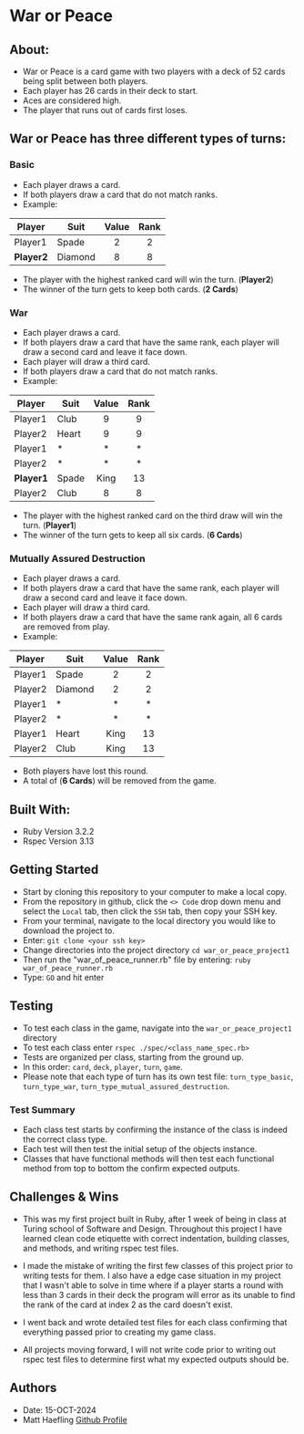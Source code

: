 # War or Peace

## About:
- War or Peace is a card game with two players with a deck of 52 cards being split between both players.
- Each player has 26 cards in their deck to start.
- Aces are considered high.
- The player that runs out of cards first loses.

## War or Peace has three different types of turns:

### Basic
- Each player draws a card.
- If both players draw a card that do not match ranks.
- Example:

| Player | Suit | Value | Rank |
| ----------- | ----------- | :---------: | :---------: |
| Player1 | Spade | 2 | 2 |
| **Player2** | Diamond | 8 | 8 |

- The player with the highest ranked card will win the turn. (**Player2**)
- The winner of the turn gets to keep both cards. (**2 Cards**)

### War
- Each player draws a card.
- If both players draw a card that have the same rank, each player will draw a second card and leave it face down.
- Each player will draw a third card.
- If both players draw a card that do not match ranks.
- Example:  

| Player | Suit | Value | Rank |
| ----------- | ----------- | :---------: | :---------: |
| Player1 | Club | 9 | 9 |
| Player2 | Heart | 9 | 9 |
| Player1 | * | * | * |
| Player2 | * | * | * |
| **Player1** | Spade | King | 13 |
| Player2 | Club | 8 | 8 |

- The player with the highest ranked card on the third draw will win the turn. (**Player1**)
- The winner of the turn gets to keep all six cards. (**6 Cards**)

### Mutually Assured Destruction
- Each player draws a card.
- If both players draw a card that have the same rank, each player will draw a second card and leave it face down.
- Each player will draw a third card.
- If both players draw a card that have the same rank again, all 6 cards are removed from play.
- Example:  

| Player | Suit | Value | Rank |
| ----------- | ----------- | :---------: | :---------: |
| Player1 | Spade | 2 | 2 |
| Player2 | Diamond | 2 | 2 |
| Player1 | * | * | * |
| Player2 | * | * | * |
| Player1 | Heart | King | 13 |
| Player2 | Club | King | 13 |

- Both players have lost this round.
- A total of (**6 Cards**) will be removed from the game.

## Built With:
- Ruby Version 3.2.2
- Rspec Version 3.13

## Getting Started

- Start by cloning this repository to your computer to make a local copy.
- From the repository in github, click the `<> Code` drop down menu and select the `Local` tab, then click the `SSH` tab, then copy your SSH key.
- From your terminal, navigate to the local directory you would like to download the project to.
- Enter:  `git clone <your ssh key>` 
- Change directories into the project directory `cd war_or_peace_project1`
- Then run the "war_of_peace_runner.rb" file by entering: `ruby war_of_peace_runner.rb`
- Type: `GO` and hit enter

## Testing

- To test each class in the game, navigate into the `war_or_peace_project1` directory
- To test each class enter `rspec ./spec/<class_name_spec.rb>`
- Tests are organized per class, starting from the ground up. 
- In this order: `card`, `deck`, `player`, `turn`, `game`.
- Please note that each type of turn has its own test file: `turn_type_basic`, `turn_type_war`, `turn_type_mutual_assured_destruction`.

### Test Summary
- Each class test starts by confirming the instance of the class is indeed the correct class type.
- Each test will then test the initial setup of the objects instance.
- Classes that have functional methods will then test each functional method from top to bottom the confirm expected outputs.

## Challenges & Wins

- This was my first project built in Ruby, after 1 week of being in class at Turing school of Software and Design.  Throughout this project I have learned clean code etiquette with correct indentation, building classes, and methods, and writing rspec test files.

- I made the mistake of writing the first few classes of this project prior to writing tests for them. I also have a edge case situation in my project that I wasn't able to solve in time where if a player starts a round with less than 3 cards in their deck the program will error as its unable to find the rank of the card at index 2 as the card doesn't exist.

- I went back and wrote detailed test files for each class confirming that everything passed prior to creating my game class.

- All projects moving forward, I will not write code prior to writing out rspec test files to determine first what my expected outputs should be.

## Authors

- Date: 15-OCT-2024
- Matt Haefling [Github Profile](https://github.com/mhaefling)

